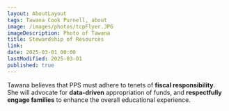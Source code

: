 ```yaml
---
layout: AboutLayout
tags: Tawana Cook Purnell, about
image: /images/photos/tcpFlyer.JPG
imageDescription: Photo of Tawana
title: Stewardship of Resources
link:
date: 2025-03-01 00:00
lastModified: 2025-03-01
published: true
---
```


Tawana believes that PPS must adhere to tenets of **fiscal responsibility**. She will advocate for **data-driven** appropriation of funds, and **respectfully engage families** to enhance the overall educational experience.
